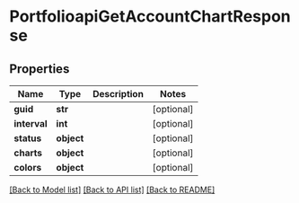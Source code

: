 # PortfolioapiGetAccountChartResponse

## Properties
Name | Type | Description | Notes
------------ | ------------- | ------------- | -------------
**guid** | **str** |  | [optional] 
**interval** | **int** |  | [optional] 
**status** | **object** |  | [optional] 
**charts** | **object** |  | [optional] 
**colors** | **object** |  | [optional] 

[[Back to Model list]](../README.md#documentation-for-models) [[Back to API list]](../README.md#documentation-for-api-endpoints) [[Back to README]](../README.md)

